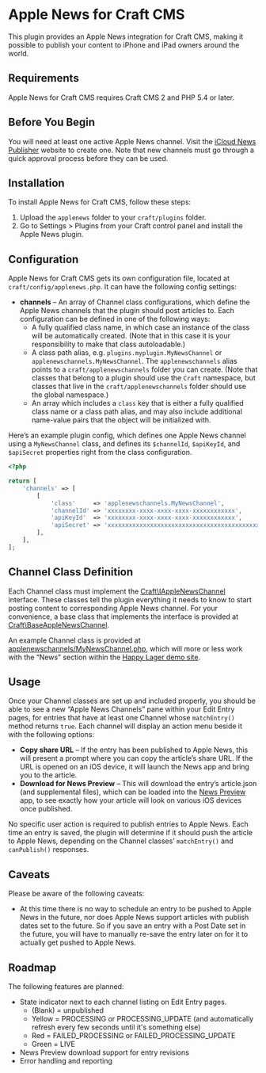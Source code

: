 # Apple News for Craft CMS

This plugin provides an Apple News integration for Craft CMS, making it possible to publish your content to iPhone and iPad owners around the world.


## Requirements

Apple News for Craft CMS requires Craft CMS 2 and PHP 5.4 or later.


## Before You Begin

You will need at least one active Apple News channel. Visit the [iCloud News Publisher](https://www.icloud.com/#newspublisher) website to create one. Note that new channels must go through a quick approval process before they can be used.


## Installation

To install Apple News for Craft CMS, follow these steps:

1.  Upload the `applenews` folder to your `craft/plugins` folder.
2.  Go to Settings > Plugins from your Craft control panel and install the Apple News plugin.


## Configuration

Apple News for Craft CMS gets its own configuration file, located at `craft/config/applenews.php`. It can have the following config settings:

- **channels** – An array of Channel class configurations, which define the Apple News channels that the plugin should post articles to. Each configuration can be defined in one of the following ways:
    - A fully qualified class name, in which case an instance of the class will be automatically created. (Note that in this case it is your responsibility to make that class autoloadable.)
    - A class path alias, e.g. `plugins.myplugin.MyNewsChannel` or `applenewschannels.MyNewsChannel`. The `applenewschannels` alias points to a `craft/applenewschannels` folder you can create. (Note that classes that belong to a plugin should use the `Craft` namespace, but classes that live in the `craft/applenewschannels` folder should use the global namespace.)
    - An array which includes a `class` key that is either a fully qualified class name or a class path alias, and may also include additional name-value pairs that the object will be initialized with.

Here’s an example plugin config, which defines one Apple News channel using a `MyNewsChannel` class, and defines its `$channelId`, `$apiKeyId`, and `$apiSecret` properties right from the class configuration.

```php
<?php

return [
    'channels' => [
        [
            'class'     => 'applenewschannels.MyNewsChannel',
            'channelId' => 'xxxxxxxx-xxxx-xxxx-xxxx-xxxxxxxxxxxx',
            'apiKeyId'  => 'xxxxxxxx-xxxx-xxxx-xxxx-xxxxxxxxxxxx',
            'apiSecret' => 'xxxxxxxxxxxxxxxxxxxxxxxxxxxxxxxxxxxxxxxxxxxx',
        ],
    ],
];

```


## Channel Class Definition

Each Channel class must implement the [Craft\IAppleNewsChannel](https://github.com/pixelandtonic/AppleNews/blob/master/applenews/IAppleNewsChannel.php) interface. These classes tell the plugin everything it needs to know to start posting content to corresponding Apple News channel. For your convenience, a base class that implements the interface is provided at [Craft\BaseAppleNewsChannel](https://github.com/pixelandtonic/AppleNews/blob/master/applenews/BaseAppleNewsChannel.php).


An example Channel class is provided at [applenewschannels/MyNewsChannel.php](https://github.com/pixelandtonic/AppleNews/blob/master/applenewschannels/MyNewsChannel.php), which will more or less work with the “News” section within the [Happy Lager demo site](https://github.com/pixelandtonic/HappyLager).


## Usage

Once your Channel classes are set up and included properly, you should be able to see a new “Apple News Channels” pane within your Edit Entry pages, for entries that have at least one Channel whose `matchEntry()` method returns `true`. Each channel will display an action menu beside it with the following options:

- **Copy share URL** – If the entry has been published to Apple News, this will present a prompt where you can copy the article’s share URL. If the URL is opened on an iOS device, it will launch the News app and bring you to the article.
- **Download for News Preview** – This will download the entry’s article.json (and supplemental files), which can be loaded into the [News Preview](https://developer.apple.com/news-preview/) app, to see exactly how your article will look on various iOS devices once published.

No specific user action is required to publish entries to Apple News. Each time an entry is saved, the plugin will determine if it should push the article to Apple News, depending on the Channel classes’ `matchEntry()` and `canPublish()` responses.


## Caveats

Please be aware of the following caveats:

- At this time there is no way to schedule an entry to be pushed to Apple News in the future, nor does Apple News support articles with publish dates set to the future. So if you save an entry with a Post Date set in the future, you will have to manually re-save the entry later on for it to actually get pushed to Apple News.


## Roadmap

The following features are planned:

- State indicator next to each channel listing on Edit Entry pages.
    - (Blank) = unpublished
    - Yellow = PROCESSING or PROCESSING_UPDATE (and automatically refresh every few seconds until it's something else)
    - Red = FAILED_PROCESSING or FAILED_PROCESSING_UPDATE
    - Green = LIVE
- News Preview download support for entry revisions
- Error handling and reporting
